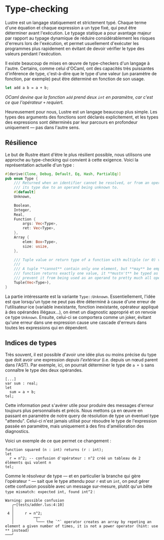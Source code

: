 # Type-checking

Lustre est un langage statiquement et strictement typé. Chaque terme d'une équation et chaque expression a un type fixé, qui peut être déterminer avant l'exécution. Le typage statique a pour avantage majeur par rapport au typage dynamique de réduire considérablement les risques d'erreurs lors de l'exécution, et permet usuellement d'exécuter les programmes plus rapidement en évitant de devoir vérifier le type des valeurs pendant l'exécution.

Il existe beaucoup de mises en œuvre de type-checkers d'un langage à l'autre. Certains, comme celui d'OCaml, ont des capacités très puissantes d'inférence de type, c'est-à-dire que le type d'une valeur (un paramètre de fonction, par exemple) peut être déterminé en fonction de son usage.

```ocaml
let add a b = a + b;
```
_OCaml devine que la fonction `add` prend deux `int` en paramètre, car c'est ce que l'opérateur `+` requiert._

Heureusement pour nous, Lustre est un langage beaucoup plus simple. Les types des arguments des fonctions sont déclarés explicitement, et les types des expressions sont déterminés par leur parcours en profondeur uniquement — pas dans l'autre sens.

## Résilience

Le but de Rustre étant d'être le plus résilient possible, nous utilisons une approche au type-checking qui convient à cette exigence. Voici la représentation actuelle d'un type :

```rust
#[derive(Clone, Debug, Default, Eq, Hash, PartialEq)]
pub enum Type {
    /// Returned when an identifier cannot be resolved, or from an operator when it cannot resolve
    /// its type due to an operand being unknown to.
    #[default]
    Unknown,

    Boolean,
    Integer,
    Real,
    Function {
        args: Vec<Type>,
        ret: Vec<Type>,
    },
    Array {
        elem: Box<Type>,
        size: usize,
    },

    /// Tuple value or return type of a function with multiple (or 0) values
    ///
    /// A tuple **cannot** contain only one element, but **may** be empty. More specifically, if a
    /// function returns exactly one value, it **mustn't** be typed as a `ReturnTuple` as this would
    /// prevent it from being used as an operand to pretty much all operators.
    Tuple(Vec<Type>),
}
```

La partie intéressante est la variante `Type::Unknown`. Essentiellement, l'idée est que lorsqu'un type ne peut pas être déterminé à cause d'une erreur de l'utilisateur·ice (variable inexistante, fonction inexistante, opérateur appliqué à des opérandes illégaux...), on émet un diagnostic approprié et on renvoie ce type `Unknown`. Ensuite, celui-ci se comportera comme un joker, évitant qu'une erreur dans une expression cause une cascade d'erreurs dans toutes les expressions qui en dépendent.

## Indices de types

Très souvent, il est possible d'avoir une idée plus ou moins précise du type que doit avoir une expression _depuis l'extérieur_ (i.e. depuis un nœud parent dans l'AST). Par exemple, ici, on pourrait déterminer le type de `a + b` sans connaître le type des deux opérandes.

```lustre
[...]
var sum : real;
let
  sum = a + b;
tel;
```

Cette information peut s'avérer utile pour produire des messages d'erreur toujours plus personnalisés et précis. Nous mettons ça en œuvre en passant en paramètre de notre query de résolution de type un éventuel type "attendu". Celui-ci n'est jamais utilisé pour résoudre le type de l'expression passée en paramètre, mais uniquement à des fins d'amélioration des diagnostics.

Voici un exemple de ce que permet ce changement :

```lustre
function squared (n : int) returns (r : int);
let
  r = n^2; -- confusion d'opérateur : n^2 créé un tableau de 2 éléments qui valent n
tel;
```

Comme le résolveur de type — et en particulier la branche qui gère l'opérateur `^` — sait que le type attendu pour `r` est un `int`, on peut gérer cette confusion possible avec un message sur-mesure, plutôt qu'un bête `type mismatch: expected int, found int^2` :

```
Warning: possible confusion
   ╭─[tests/adder.lus:4:10]
   │
 4 │     r = n^2;
   │         ─┬─
   │          ╰─── the `^` operator creates an array by repeting an element a given number of times, it is not a power operator (hint: use ** instead)
───╯
```
